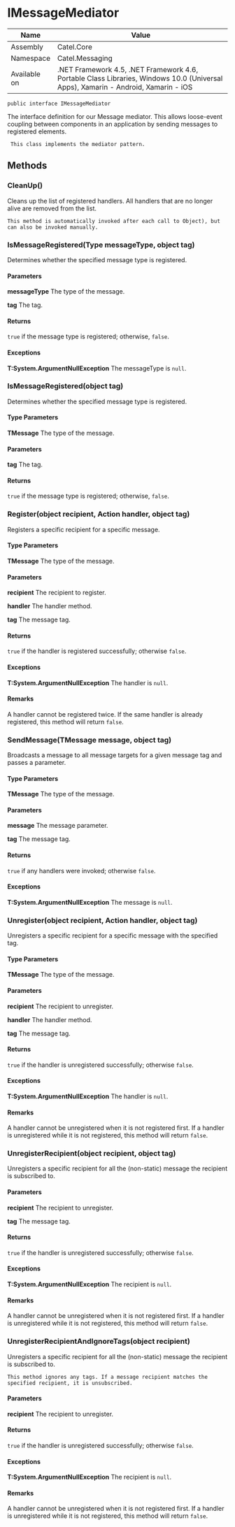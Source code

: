 

# IMessageMediator

Name|Value
---|---
Assembly|Catel.Core
Namespace|Catel.Messaging
Available on|.NET Framework 4.5, .NET Framework 4.6, Portable Class Libraries, Windows 10.0 (Universal Apps), Xamarin - Android, Xamarin - iOS

```
public interface IMessageMediator
```

The interface definition for our Message mediator. This allows loose-event coupling between components
     in an application by sending messages to registered elements.
     


     This class implements the mediator pattern.



## Methods

### CleanUp()

Cleans up the list of registered handlers. All handlers that are no longer alive
    are removed from the list.
    


    This method is automatically invoked after each call to Object), but
    can also be invoked manually.



### IsMessageRegistered(Type messageType, object tag)

Determines whether the specified message type is registered.

#### Parameters

**messageType**
The type of the message.

**tag**
The tag.

#### Returns

```true``` if the message type is registered; otherwise, ```false```.

#### Exceptions

**T:System.ArgumentNullException**
The messageType is ```null```.



### IsMessageRegistered<TMessage>(object tag)

Determines whether the specified message type is registered.

#### Type Parameters

**TMessage**
The type of the message.

#### Parameters

**tag**
The tag.

#### Returns

```true``` if the message type is registered; otherwise, ```false```.



### Register<TMessage>(object recipient, Action<TMessage> handler, object tag)

Registers a specific recipient for a specific message.

#### Type Parameters

**TMessage**
The type of the message.

#### Parameters

**recipient**
The recipient to register.

**handler**
The handler method.

**tag**
The message tag.

#### Returns

```true``` if the handler is registered successfully; otherwise ```false```.

#### Exceptions

**T:System.ArgumentNullException**
The handler is ```null```.

#### Remarks

A handler cannot be registered twice. If the same handler is already registered, this method will
    return ```false```.



### SendMessage<TMessage>(TMessage message, object tag)

Broadcasts a message to all message targets for a given message tag and passes a parameter.

#### Type Parameters

**TMessage**
The type of the message.

#### Parameters

**message**
The message parameter.

**tag**
The message tag.

#### Returns

```true``` if any handlers were invoked; otherwise ```false```.

#### Exceptions

**T:System.ArgumentNullException**
The message is ```null```.



### Unregister<TMessage>(object recipient, Action<TMessage> handler, object tag)

Unregisters a specific recipient for a specific message with the specified tag.

#### Type Parameters

**TMessage**
The type of the message.

#### Parameters

**recipient**
The recipient to unregister.

**handler**
The handler method.

**tag**
The message tag.

#### Returns

```true``` if the handler is unregistered successfully; otherwise ```false```.

#### Exceptions

**T:System.ArgumentNullException**
The handler is ```null```.

#### Remarks

A handler cannot be unregistered when it is not registered first. If a handler is unregistered while it
    is not registered, this method will return ```false```.



### UnregisterRecipient(object recipient, object tag)

Unregisters a specific recipient for all the (non-static) message the recipient is subscribed to.

#### Parameters

**recipient**
The recipient to unregister.

**tag**
The message tag.

#### Returns

```true``` if the handler is unregistered successfully; otherwise ```false```.

#### Exceptions

**T:System.ArgumentNullException**
The recipient is ```null```.

#### Remarks

A handler cannot be unregistered when it is not registered first. If a handler is unregistered while it
    is not registered, this method will return ```false```.



### UnregisterRecipientAndIgnoreTags(object recipient)

Unregisters a specific recipient for all the (non-static) message the recipient is subscribed to. 
    


    This method ignores any tags. If a message recipient matches the specified recipient, it is unsubscribed.

#### Parameters

**recipient**
The recipient to unregister.

#### Returns

```true``` if the handler is unregistered successfully; otherwise ```false```.

#### Exceptions

**T:System.ArgumentNullException**
The recipient is ```null```.

#### Remarks

A handler cannot be unregistered when it is not registered first. If a handler is unregistered while it
    is not registered, this method will return ```false```.




